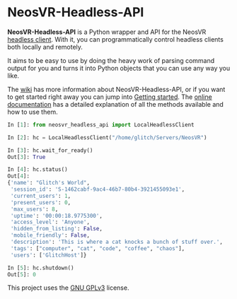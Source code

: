 # NeosVR-Headless-API

**NeosVR-Headless-API** is a Python wrapper and API for the NeosVR [headless client](https://wiki.neos.com/Headless_Client). With it, you can programmatically control headless clients both locally and remotely.

It aims to be easy to use by doing the heavy work of parsing command output for you and turns it into Python objects that you can use any way you like.

The [wiki](https://github.com/glitchfur/NeosVR-Headless-API/wiki) has more information about NeosVR-Headless-API, or if you want to get started right away you can jump into [Getting started](https://github.com/glitchfur/NeosVR-Headless-API/wiki/Getting-started). The [online documentation](https://docs.glitchfur.net/NeosVR-Headless-API) has a detailed explanation of all the methods available and how to use them.

```python
In [1]: from neosvr_headless_api import LocalHeadlessClient

In [2]: hc = LocalHeadlessClient("/home/glitch/Servers/NeosVR")

In [3]: hc.wait_for_ready()
Out[3]: True

In [4]: hc.status()
Out[4]: 
{'name': "Glitch's World",
 'session_id': 'S-1462cabf-9ac4-46b7-80b4-3921455093e1',
 'current_users': 1,
 'present_users': 0,
 'max_users': 8,
 'uptime': '00:00:18.9775300',
 'access_level': 'Anyone',
 'hidden_from_listing': False,
 'mobile_friendly': False,
 'description': 'This is where a cat knocks a bunch of stuff over.',
 'tags': ["computer", "cat", "code", "coffee", "chaos"],
 'users': ['GlitchHost']}

In [5]: hc.shutdown()
Out[5]: 0
```

This project uses the [GNU GPLv3](/LICENSE.txt) license.
